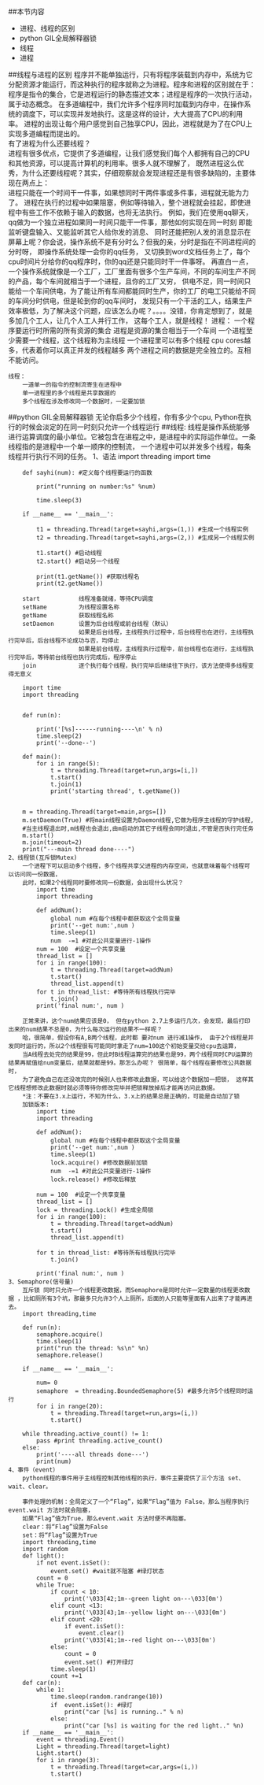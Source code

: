 ##本节内容
+   进程、线程的区别
+   python GIL全局解释器锁
+   线程
+   进程

##线程与进程的区别
    程序并不能单独运行，只有将程序装载到内存中，系统为它分配资源才能运行，而这种执行的程序就称之为进程。程序和进程的区别就在于：
    程序是指令的集合，它是进程运行的静态描述文本；进程是程序的一次执行活动，属于动态概念。
    在多道编程中，我们允许多个程序同时加载到内存中，在操作系统的调度下，可以实现并发地执行。这是这样的设计，大大提高了CPU的利用率。
    进程的出现让每个用户感觉到自己独享CPU，因此，进程就是为了在CPU上实现多道编程而提出的。    
    有了进程为什么还要线程？    
    进程有很多优点，它提供了多道编程，让我们感觉我们每个人都拥有自己的CPU和其他资源，可以提高计算机的利用率。很多人就不理解了，
    既然进程这么优秀，为什么还要线程呢？其实，仔细观察就会发现进程还是有很多缺陷的，主要体现在两点上：   
    进程只能在一个时间干一件事，如果想同时干两件事或多件事，进程就无能为力了。
    进程在执行的过程中如果阻塞，例如等待输入，整个进程就会挂起，即使进程中有些工作不依赖于输入的数据，也将无法执行。
    例如，我们在使用qq聊天， qq做为一个独立进程如果同一时间只能干一件事，那他如何实现在同一时刻 即能监听键盘输入、又能监听其它人给你发的消息、
    同时还能把别人发的消息显示在屏幕上呢？你会说，操作系统不是有分时么？但我的亲，分时是指在不同进程间的分时呀， 即操作系统处理一会你的qq任务，
    又切换到word文档任务上了，每个cpu时间片分给你的qq程序时，你的qq还是只能同时干一件事呀。
    再直白一点， 一个操作系统就像是一个工厂，工厂里面有很多个生产车间，不同的车间生产不同的产品，每个车间就相当于一个进程，且你的工厂又穷，
    供电不足，同一时间只能给一个车间供电，为了能让所有车间都能同时生产，你的工厂的电工只能给不同的车间分时供电，但是轮到你的qq车间时，
    发现只有一个干活的工人，结果生产效率极低，为了解决这个问题，应该怎么办呢？。。。。没错，你肯定想到了，就是多加几个工人，让几个人工人并行工作，
    这每个工人，就是线程！
    进程：
        一个程序要运行时所需的所有资源的集合
        进程是资源的集合相当于一个车间
        一个进程至少需要一个线程，这个线程称为主线程
        一个进程里可以有多个线程
        cpu cores越多，代表着你可以真正并发的线程越多
        两个进程之间的数据是完全独立的。互相不能访问。
        
        
    线程：
        一道单一的指令的控制流寄生在进程中
        单一进程里的多个线程是共享数据的
        多个线程在涉及修改同一个数据时，一定要加锁
##python GIL全局解释器锁
    无论你启多少个线程，你有多少个cpu, Python在执行的时候会淡定的在同一时刻只允许一个线程运行
##线程:
    线程是操作系统能够进行运算调度的最小单位。它被包含在进程之中，是进程中的实际运作单位。一条线程指的是进程中一个单一顺序的控制流，
    一个进程中可以并发多个线程，每条线程并行执行不同的任务。
    1、语法
        import threading
        import time
         
        def sayhi(num): #定义每个线程要运行的函数
         
            print("running on number:%s" %num)
         
            time.sleep(3)
         
        if __name__ == '__main__':
         
            t1 = threading.Thread(target=sayhi,args=(1,)) #生成一个线程实例
            t2 = threading.Thread(target=sayhi,args=(2,)) #生成另一个线程实例
         
            t1.start() #启动线程
            t2.start() #启动另一个线程
         
            print(t1.getName()) #获取线程名
            print(t2.getName())
            
        start           线程准备就绪，等待CPU调度
        setName         为线程设置名称
        getName         获取线程名称
        setDaemon       设置为后台线程或前台线程（默认）
                        如果是后台线程，主线程执行过程中，后台线程也在进行，主线程执行完毕后，后台线程不论成功与否，均停止
                        如果是前台线程，主线程执行过程中，前台线程也在进行，主线程执行完毕后，等待前台线程也执行完成后，程序停止
        join            逐个执行每个线程，执行完毕后继续往下执行，该方法使得多线程变得无意义
        
        import time
        import threading
         
         
        def run(n):
         
            print('[%s]------running----\n' % n)
            time.sleep(2)
            print('--done--')
         
        def main():
            for i in range(5):
                t = threading.Thread(target=run,args=[i,])
                t.start()
                t.join(1)
                print('starting thread', t.getName())
         
         
        m = threading.Thread(target=main,args=[])
        m.setDaemon(True) #将main线程设置为Daemon线程,它做为程序主线程的守护线程,
        #当主线程退出时,m线程也会退出,由m启动的其它子线程会同时退出,不管是否执行完任务
        m.start()
        m.join(timeout=2)
        print("---main thread done----")
    2、线程锁(互斥锁Mutex)
        一个进程下可以启动多个线程，多个线程共享父进程的内存空间，也就意味着每个线程可以访问同一份数据，
        此时，如果2个线程同时要修改同一份数据，会出现什么状况？
            import time
            import threading
             
            def addNum():
                global num #在每个线程中都获取这个全局变量
                print('--get num:',num )
                time.sleep(1)
                num  -=1 #对此公共变量进行-1操作         
            num = 100  #设定一个共享变量
            thread_list = []
            for i in range(100):
                t = threading.Thread(target=addNum)
                t.start()
                thread_list.append(t)         
            for t in thread_list: #等待所有线程执行完毕
                t.join()
            print('final num:', num )
        
        正常来讲，这个num结果应该是0， 但在python 2.7上多运行几次，会发现，最后打印出来的num结果不总是0，为什么每次运行的结果不一样呢？ 
        哈，很简单，假设你有A,B两个线程，此时都 要对num 进行减1操作， 由于2个线程是并发同时运行的，所以2个线程很有可能同时拿走了num=100这个初始变量交给cpu去运算，
        当A线程去处完的结果是99，但此时B线程运算完的结果也是99，两个线程同时CPU运算的结果再赋值给num变量后，结果就都是99。那怎么办呢？ 很简单，每个线程在要修改公共数据时，
        为了避免自己在还没改完的时候别人也来修改此数据，可以给这个数据加一把锁， 这样其它线程想修改此数据时就必须等待你修改完毕并把锁释放掉后才能再访问此数据。 
        *注：不要在3.x上运行，不知为什么，3.x上的结果总是正确的，可能是自动加了锁
        加锁版本:
            import time
            import threading
             
            def addNum():
                global num #在每个线程中都获取这个全局变量
                print('--get num:',num )
                time.sleep(1)
                lock.acquire() #修改数据前加锁
                num  -=1 #对此公共变量进行-1操作
                lock.release() #修改后释放
             
            num = 100  #设定一个共享变量
            thread_list = []
            lock = threading.Lock() #生成全局锁
            for i in range(100):
                t = threading.Thread(target=addNum)
                t.start()
                thread_list.append(t)
             
            for t in thread_list: #等待所有线程执行完毕
                t.join()
             
            print('final num:', num )
    3、Semaphore(信号量)
        互斥锁 同时只允许一个线程更改数据，而Semaphore是同时允许一定数量的线程更改数据 ，比如厕所有3个坑，那最多只允许3个人上厕所，后面的人只能等里面有人出来了才能再进去。
        import threading,time
 
        def run(n):
            semaphore.acquire()
            time.sleep(1)
            print("run the thread: %s\n" %n)
            semaphore.release()
         
        if __name__ == '__main__':
         
            num= 0
            semaphore  = threading.BoundedSemaphore(5) #最多允许5个线程同时运行
            for i in range(20):
                t = threading.Thread(target=run,args=(i,))
                t.start()
         
        while threading.active_count() != 1:
            pass #print threading.active_count()
        else:
            print('----all threads done---')
            print(num)
    4、事件（event）
        python线程的事件用于主线程控制其他线程的执行，事件主要提供了三个方法 set、wait、clear。
        
        事件处理的机制：全局定义了一个“Flag”，如果“Flag”值为 False，那么当程序执行 event.wait 方法时就会阻塞，
        如果“Flag”值为True，那么event.wait 方法时便不再阻塞。
        clear：将“Flag”设置为False
        set：将“Flag”设置为True
        import threading,time
        import random
        def light():
            if not event.isSet():
                event.set() #wait就不阻塞 #绿灯状态
            count = 0
            while True:
                if count < 10:
                    print('\033[42;1m--green light on---\033[0m')
                elif count <13:
                    print('\033[43;1m--yellow light on---\033[0m')
                elif count <20:
                    if event.isSet():
                        event.clear()
                    print('\033[41;1m--red light on---\033[0m')
                else:
                    count = 0
                    event.set() #打开绿灯
                time.sleep(1)
                count +=1
        def car(n):
            while 1:
                time.sleep(random.randrange(10))
                if  event.isSet(): #绿灯
                    print("car [%s] is running.." % n)
                else:
                    print("car [%s] is waiting for the red light.." %n)
        if __name__ == '__main__':
            event = threading.Event()
            Light = threading.Thread(target=light)
            Light.start()
            for i in range(3):
                t = threading.Thread(target=car,args=(i,))
                t.start()
        